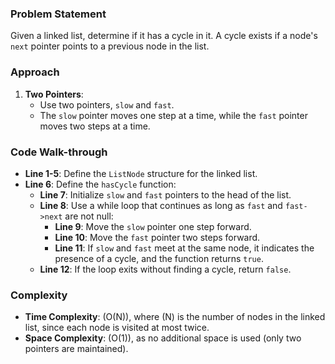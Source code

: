 ### Problem Statement
Given a linked list, determine if it has a cycle in it. A cycle exists if a node's `next` pointer points to a previous node in the list.

### Approach
1. **Two Pointers**:
   - Use two pointers, `slow` and `fast`.
   - The `slow` pointer moves one step at a time, while the `fast` pointer moves two steps at a time.

### Code Walk-through
- **Line 1-5**: Define the `ListNode` structure for the linked list.
- **Line 6**: Define the `hasCycle` function:
  - **Line 7**: Initialize `slow` and `fast` pointers to the head of the list.
  - **Line 8**: Use a while loop that continues as long as `fast` and `fast->next` are not null:
    - **Line 9**: Move the `slow` pointer one step forward.
    - **Line 10**: Move the `fast` pointer two steps forward.
    - **Line 11**: If `slow` and `fast` meet at the same node, it indicates the presence of a cycle, and the function returns `true`.
  - **Line 12**: If the loop exits without finding a cycle, return `false`.

### Complexity
- **Time Complexity**: \(O(N)\), where \(N\) is the number of nodes in the linked list, since each node is visited at most twice.
- **Space Complexity**: \(O(1)\), as no additional space is used (only two pointers are maintained).
